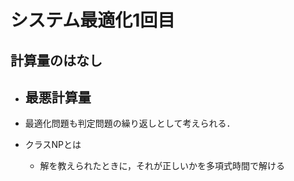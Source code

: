 # システム最適化1回目

## 計算量のはなし
- 最悪計算量
	- 
- 最適化問題も判定問題の繰り返しとして考えられる．

- クラスNPとは
	- 解を教えられたときに，それが正しいかを多項式時間で解ける
